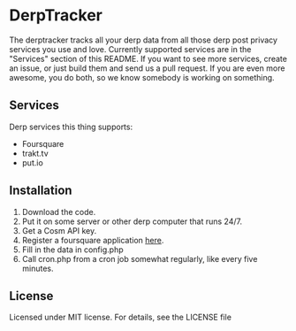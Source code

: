 # DerpTracker
The derptracker tracks all your derp data from all those derp post privacy services you use and love. Currently supported services are in the "Services" section of this README. If you want to see more services, create an issue, or just build them and send us a pull request. If you are even more awesome, you do both, so we know somebody is working on something.

## Services
Derp services this thing supports:
* Foursquare
* trakt.tv
* put.io

## Installation
1. Download the code.
2. Put it on some server or other derp computer that runs 24/7.
3. Get a Cosm API key.
4. Register a foursquare application [here](https://foursquare.com/developers/apps).
5. Fill in the data in config.php
6. Call cron.php from a cron job somewhat regularly, like every five minutes.

## License
Licensed under MIT license. For details, see the LICENSE file
